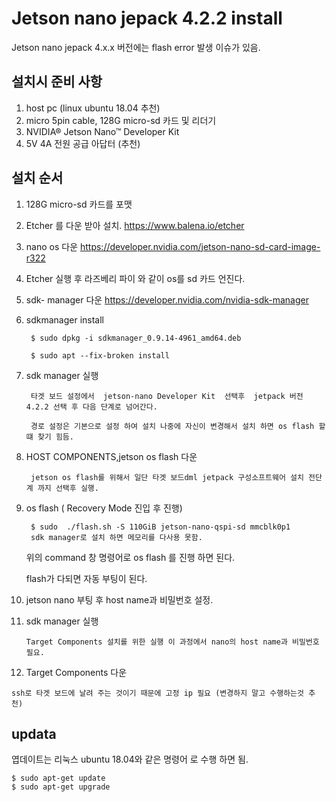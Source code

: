 # Jetson nano jepack 4.2.2 install
Jetson nano jepack 4.x.x 버전에는 flash error 발생 이슈가 있음.

##  설치시 준비 사항 
1. host pc (linux ubuntu 18.04 추천)
2. micro 5pin cable, 128G micro-sd 카드 및 리더기
3. NVIDIA® Jetson Nano™ Developer Kit 
4. 5V 4A 전원 공급 아답터 (추천)

## 설치 순서 
1.  128G micro-sd 카드를 포맷
2.  Etcher 를 다운 받아 설치. 
https://www.balena.io/etcher
3. nano os 다운 
https://developer.nvidia.com/jetson-nano-sd-card-image-r322
4. Etcher 실행 후 라즈베리 파이 와 같이 os를 sd 카드 언진다.
5. sdk- manager 다운 
https://developer.nvidia.com/nvidia-sdk-manager
6. sdkmanager install

        $ sudo dpkg -i sdkmanager_0.9.14-4961_amd64.deb

        $ sudo apt --fix-broken install
7. sdk manager 실행

        타겟 보드 설정에서  jetson-nano Developer Kit  선택후  jetpack 버전 4.2.2 선택 후 다음 단계로 넘어간다.

        경로 설정은 기본으로 설정 하여 설치 나중에 자신이 변경해서 설치 하면 os flash 할떄 찾기 힘듬.
8. HOST COMPONENTS,jetson os flash 다운

        jetson os flash를 위해서 일단 타겟 보드dml jetpack 구성소프트웨어 설치 전단계 까지 선택후 실행. 

9. os flash ( Recovery Mode 진입 후 진행)

        $ sudo  ./flash.sh -S 110GiB jetson-nano-qspi-sd mmcblk0p1
        sdk manager로 설치 하면 메모리를 다사용 못함.

    위의 command 창 명령어로 os flash 를 진행 하면 된다.

    flash가 다되면 자동 부팅이 된다.

10.  jetson nano 부팅 후 host name과 비밀번호 설정.

11. sdk manager 실행 

        Target Components 설치를 위한 실행 이 과정에서 nano의 host name과 비밀번호 필요. 

12.  Target Components 다운

    ssh로 타겟 보드에 날려 주는 것이기 때문에 고정 ip 필요 (변경하지 말고 수행하는것 추천)

## updata 

엽데이트는 리눅스 ubuntu 18.04와 같은 명령어 로 수행 하면 됨.

    $ sudo apt-get update
    $ sudo apt-get upgrade